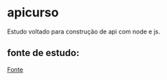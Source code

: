 # apicurso
Estudo voltado para construção de api com node  e js.

<h2>fonte de estudo:</h2>
<p><a href="https://www.youtube.com/playlist?list=PLHlHvK2lnJndvvycjBqQAbgEDqXxKLoqn"  target="_blank"> Fonte </a></p>
